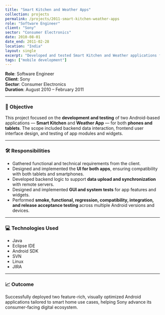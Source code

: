 ```yaml
---
title: "Smart Kitchen and Weather Apps"
collection: projects
permalink: /projects/2011-smart-kitchen-weather-apps
role: "Software Engineer"
client: "Sony"
sector: "Consumer Electronics"
date: 2010-08-01
date_end: 2011-02-28
location: "India"
layout: single
excerpt: "Developed and tested Smart Kitchen and Weather applications for Android tablets and phones, including backend communication and widget interfaces."
tags: ["mobile development"]
---
```


**Role**: Software Engineer  
**Client**: Sony  
**Sector**: Consumer Electronics  
**Duration**: August 2010 – February 2011  

---

### 🎯 Objective

This project focused on the **development and testing** of two Android-based applications — **Smart Kitchen** and **Weather App** — for both **phones and tablets**. The scope included backend data interaction, frontend user interface design, and testing of app modules and widgets.

---

### 🛠 Responsibilities

- Gathered functional and technical requirements from the client.
- Designed and implemented the **UI for both apps**, ensuring compatibility with both tablets and smartphones.
- Developed backend logic to support **data upload and synchronization** with remote servers.
- Designed and implemented **GUI and system tests** for app features and widgets.
- Performed **smoke, functional, regression, compatibility, integration, and release acceptance testing** across multiple Android versions and devices.

---

### 💻 Technologies Used

- Java  
- Eclipse IDE  
- Android SDK  
- SVN  
- Linux  
- JIRA

---

### 📈 Outcome

Successfully deployed two feature-rich, visually optimized Android applications tailored to smart home use cases, helping Sony advance its consumer-facing digital ecosystem.

